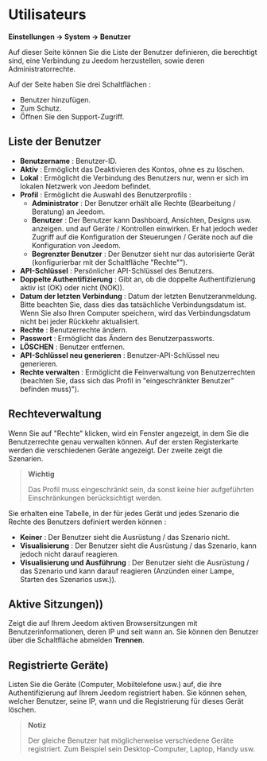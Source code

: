 # Utilisateurs
**Einstellungen → System → Benutzer**

Auf dieser Seite können Sie die Liste der Benutzer definieren, die berechtigt sind, eine Verbindung zu Jeedom herzustellen, sowie deren Administratorrechte.

Auf der Seite haben Sie drei Schaltflächen :

- Benutzer hinzufügen.
- Zum Schutz.
- Öffnen Sie den Support-Zugriff.

## Liste der Benutzer

- **Benutzername** : Benutzer-ID.
- **Aktiv** : Ermöglicht das Deaktivieren des Kontos, ohne es zu löschen.
- **Lokal** : Ermöglicht die Verbindung des Benutzers nur, wenn er sich im lokalen Netzwerk von Jeedom befindet.
- **Profil** : Ermöglicht die Auswahl des Benutzerprofils :
    - **Administrator** : Der Benutzer erhält alle Rechte (Bearbeitung / Beratung) an Jeedom.
    - **Benutzer** : Der Benutzer kann Dashboard, Ansichten, Designs usw. anzeigen. und auf Geräte / Kontrollen einwirken. Er hat jedoch weder Zugriff auf die Konfiguration der Steuerungen / Geräte noch auf die Konfiguration von Jeedom.
    - **Begrenzter Benutzer** : Der Benutzer sieht nur das autorisierte Gerät (konfigurierbar mit der Schaltfläche "Rechte"").
- **API-Schlüssel** : Persönlicher API-Schlüssel des Benutzers.
- **Doppelte Authentifizierung** : Gibt an, ob die doppelte Authentifizierung aktiv ist (OK) oder nicht (NOK)).
- **Datum der letzten Verbindung** : Datum der letzten Benutzeranmeldung. Bitte beachten Sie, dass dies das tatsächliche Verbindungsdatum ist. Wenn Sie also Ihren Computer speichern, wird das Verbindungsdatum nicht bei jeder Rückkehr aktualisiert.
- **Rechte** : Benutzerrechte ändern.
- **Passwort** : Ermöglicht das Ändern des Benutzerpassworts.
- **LÖSCHEN** : Benutzer entfernen.
- **API-Schlüssel neu generieren** : Benutzer-API-Schlüssel neu generieren.
- **Rechte verwalten** : Ermöglicht die Feinverwaltung von Benutzerrechten (beachten Sie, dass sich das Profil in "eingeschränkter Benutzer" befinden muss)").

## Rechteverwaltung

Wenn Sie auf &quot;Rechte&quot; klicken, wird ein Fenster angezeigt, in dem Sie die Benutzerrechte genau verwalten können. Auf der ersten Registerkarte werden die verschiedenen Geräte angezeigt. Der zweite zeigt die Szenarien.

> **Wichtig**
>
> Das Profil muss eingeschränkt sein, da sonst keine hier aufgeführten Einschränkungen berücksichtigt werden.

Sie erhalten eine Tabelle, in der für jedes Gerät und jedes Szenario die Rechte des Benutzers definiert werden können :
- **Keiner** : Der Benutzer sieht die Ausrüstung / das Szenario nicht.
- **Visualisierung** : Der Benutzer sieht die Ausrüstung / das Szenario, kann jedoch nicht darauf reagieren.
- **Visualisierung und Ausführung** : Der Benutzer sieht die Ausrüstung / das Szenario und kann darauf reagieren (Anzünden einer Lampe, Starten des Szenarios usw.)).

## Aktive Sitzungen))

Zeigt die auf Ihrem Jeedom aktiven Browsersitzungen mit Benutzerinformationen, deren IP und seit wann an. Sie können den Benutzer über die Schaltfläche abmelden **Trennen**.

## Registrierte Geräte)

Listen Sie die Geräte (Computer, Mobiltelefone usw.) auf, die ihre Authentifizierung auf Ihrem Jeedom registriert haben.
Sie können sehen, welcher Benutzer, seine IP, wann und die Registrierung für dieses Gerät löschen.

> **Notiz**
>
> Der gleiche Benutzer hat möglicherweise verschiedene Geräte registriert. Zum Beispiel sein Desktop-Computer, Laptop, Handy usw.







